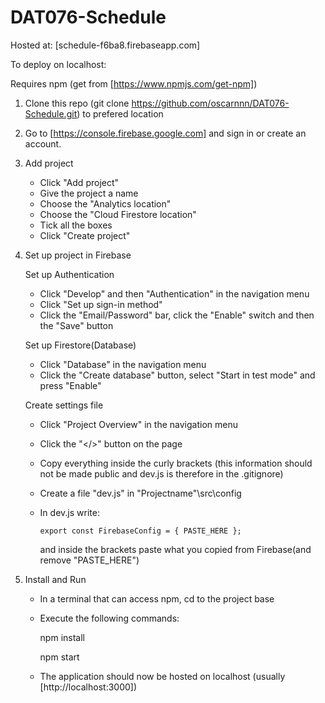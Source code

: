 # DAT076-Schedule
Hosted at: [schedule-f6ba8.firebaseapp.com]

To deploy on localhost:

Requires npm (get from [https://www.npmjs.com/get-npm])

1. Clone this repo (git clone https://github.com/oscarnnn/DAT076-Schedule.git) to prefered location

2. Go to [https://console.firebase.google.com] and sign in or create an account.

3. Add project

    -   Click "Add project"
    -   Give the project a name
    -   Choose the "Analytics location"
    -   Choose the "Cloud Firestore location"
    -   Tick all the boxes
    -   Click "Create project"

4. Set up project in Firebase

    Set up Authentication
    -   Click "Develop" and then "Authentication" in the navigation menu
    -   Click "Set up sign-in method"
    -   Click the "Email/Password" bar, click the "Enable" switch and then the "Save" button

    Set up Firestore(Database)
    -   Click "Database" in the navigation menu
    -   Click the "Create database" button, select "Start in test mode" and press "Enable"
    
    Create settings file
    -   Click "Project Overview" in the navigation menu
    -   Click the "</>" button on the page
    -   Copy everything inside the curly brackets 
        (this information should not be made public and dev.js is therefore in the .gitignore)
    -   Create a file "dev.js" in "Projectname"\src\config
    -   In dev.js write:
        
            export const FirebaseConfig = { PASTE_HERE };
        
        and inside the brackets paste what you copied from Firebase(and remove "PASTE_HERE")

5. Install and Run
    -   In a terminal that can access npm, cd to the project base
    -   Execute the following commands:
    
        npm install

        npm start

    -   The application should now be hosted on localhost (usually [http://localhost:3000])
